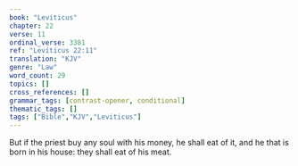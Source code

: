 ```yaml
---
book: "Leviticus"
chapter: 22
verse: 11
ordinal_verse: 3381
ref: "Leviticus 22:11"
translation: "KJV"
genre: "Law"
word_count: 29
topics: []
cross_references: []
grammar_tags: [contrast-opener, conditional]
thematic_tags: []
tags: ["Bible","KJV","Leviticus"]
---
```

But if the priest buy any soul with his money, he shall eat of it, and he that is born in his house: they shall eat of his meat.
